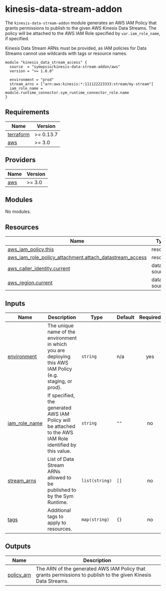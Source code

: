 # kinesis-data-stream-addon

The `kinesis-data-stream-addon` module generates an AWS IAM Policy that grants permissions to publish to the given AWS Kinesis Data Streams.
The policy will be attached to the AWS IAM Role specified by `var.iam_role_name`, if specified.

Kinesis Data Stream ARNs must be provided, as IAM policies for Data Streams cannot use wildcards with tags or resource names.

```hcl
module "kinesis_data_stream_access" {
  source  = "symopsio/kinesis-data-stream-addon/aws"
  version = ">= 1.0.0"

  environment = "prod"
  stream_arns = ["arn:aws:kinesis:*:111122223333:stream/my-stream"]
  iam_role_name = module.runtime_connector.sym_runtime_connector_role.name
}
```

<!-- BEGIN_TF_DOCS -->
## Requirements

| Name | Version |
|------|---------|
| <a name="requirement_terraform"></a> [terraform](#requirement\_terraform) | >= 0.13.7 |
| <a name="requirement_aws"></a> [aws](#requirement\_aws) | >= 3.0 |

## Providers

| Name | Version |
|------|---------|
| <a name="provider_aws"></a> [aws](#provider\_aws) | >= 3.0 |

## Modules

No modules.

## Resources

| Name | Type |
|------|------|
| [aws_iam_policy.this](https://registry.terraform.io/providers/hashicorp/aws/latest/docs/resources/iam_policy) | resource |
| [aws_iam_role_policy_attachment.attach_datastream_access](https://registry.terraform.io/providers/hashicorp/aws/latest/docs/resources/iam_role_policy_attachment) | resource |
| [aws_caller_identity.current](https://registry.terraform.io/providers/hashicorp/aws/latest/docs/data-sources/caller_identity) | data source |
| [aws_region.current](https://registry.terraform.io/providers/hashicorp/aws/latest/docs/data-sources/region) | data source |

## Inputs

| Name | Description | Type | Default | Required |
|------|-------------|------|---------|:--------:|
| <a name="input_environment"></a> [environment](#input\_environment) | The unique name of the environment in which you are deploying this AWS IAM Policy (e.g. staging, or prod). | `string` | n/a | yes |
| <a name="input_iam_role_name"></a> [iam\_role\_name](#input\_iam\_role\_name) | If specified, the generated AWS IAM Policy will be attached to the AWS IAM Role identified by this value. | `string` | `""` | no |
| <a name="input_stream_arns"></a> [stream\_arns](#input\_stream\_arns) | List of Data Stream ARNs allowed to be published to by the Sym Runtime. | `list(string)` | `[]` | no |
| <a name="input_tags"></a> [tags](#input\_tags) | Additional tags to apply to resources. | `map(string)` | `{}` | no |

## Outputs

| Name | Description |
|------|-------------|
| <a name="output_policy_arn"></a> [policy\_arn](#output\_policy\_arn) | The ARN of the generated AWS IAM Policy that grants permissions to publish to the given Kinesis Data Streams. |
<!-- END_TF_DOCS -->
